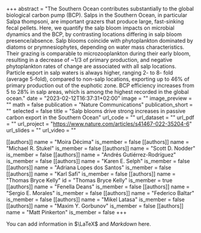 +++
abstract = "The Southern Ocean contributes substantially to the global biological carbon pump (BCP). Salps in the Southern Ocean, in particular Salpa thompsoni, are important grazers that produce large, fast-sinking fecal pellets. Here, we quantify the salp bloom impacts on microbial dynamics and the BCP, by contrasting locations differing in salp bloom presence/absence. Salp blooms coincide with phytoplankton dominated by diatoms or prymnesiophytes, depending on water mass characteristics. Their grazing is comparable to microzooplankton during their early bloom, resulting in a decrease of ~1/3 of primary production, and negative phytoplankton rates of change are associated with all salp locations. Particle export in salp waters is always higher, ranging 2- to 8- fold (average 5-fold), compared to non-salp locations, exporting up to 46% of primary production out of the euphotic zone. BCP efficiency increases from 5 to 28% in salp areas, which is among the highest recorded in the global ocean."
date = "2023-02-12T16:37:31+02:00"
image = ""
image_preview = ""
math = false
publication = "Nature Communications"
publication_short = ""
selected = false
title = "Salp blooms drive strong increases in passive carbon export in the Southern Ocean"
url_code = ""
url_dataset = ""
url_pdf = ""
url_project = "https://www.nature.com/articles/s41467-022-35204-6"
url_slides = ""
url_video = ""

[[authors]]
    name = "Moira Décima"
    is_member = false
[[authors]]
    name = "Michael R. Stukel"
    is_member = false
[[authors]]
    name = "Scott D. Nodder"
    is_member = false
[[authors]]
    name = "Andrés Gutiérrez-Rodríguez"
    is_member = false
[[authors]]
    name = "Karen E. Selph"
    is_member = false
[[authors]]
    name = "Adriana Lopes dos Santos"
    is_member = false
[[authors]]
    name = "Karl Safi"
    is_member = false
[[authors]]
    name = "Thomas Bryce Kelly"
    id = "Thomas Bryce Kelly"
    is_member = true
[[authors]]
    name = "Fenella Deans"
    is_member = false
[[authors]]
    name = "Sergio E. Morales"
    is_member = false
[[authors]]
    name = "Federico Baltar"
    is_member = false
[[authors]]
    name = "Mikel Latasa"
    is_member = false
[[authors]]
    name = "Maxim Y. Gorbunov"
    is_member = false
[[authors]]
    name = "Matt Pinkerton"
    is_member = false
+++


You can add information in $\LaTeX$ and *Markdown* here.
